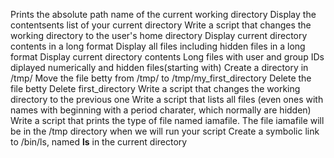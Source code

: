 Prints the absolute path name of the current working directory
Display the contentsents list of your current directory
Write a script that changes the working directory to the user's home directory
Display current directory contents in a long format
Display all files including hidden files in a long format
Display current directory contents Long files with user and group IDs diplayed numerically and hidden files(starting with)
Create a directory in /tmp/
Move the file betty from /tmp/ to /tmp/my_first_directory
Delete the file betty
Delete first_directory
Write a script that changes the working directory to the previous one
Write a script that lists all files (even ones with names with beginning with a period charater, which normally are hidden)
Write a script that prints the type of file named iamafile. The file iamafile will be in the /tmp directory when we will run your script
Create a symbolic link to /bin/ls, named __ls__ in the current directory 
